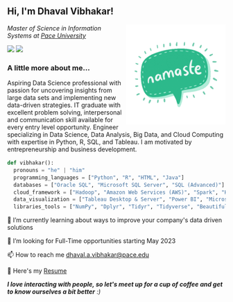 <h2> Hi, I'm Dhaval Vibhakar! </h2> <img align='right' src="https://github.com/DhavalVibhakar99/DhavalVibhakar99/blob/main/giphy%20(1).gif" width="230">

<p><em>Master of Science in Information Systems at <a href="https://www.pace.edu">Pace University</a>
</em></p>

<a href="https://www.linkedin.com/in/dhavalvibhakar99"> <img src="https://img.shields.io/badge/-Dhaval Vibhakar-blue?style=flat&logo=Linkedin&logoColor=white&link=https://www.linkedin.com/in/dhavalvibhakar99"></a> <a href="mailto:dhaval.a.vibhakar@pace.edu?body=Hi, I'm Dhaval Vibhakar and thank you for reaching out to me! Please type your message below this line."> <img src="https://img.shields.io/badge/-E--mail-red?style=flat&logo=maildotru&logoColor=white"></a>


### A little more about me...
Aspiring Data Science professional with passion for uncovering insights from large data sets and implementing new data-driven strategies. IT graduate with excellent problem solving, interpersonal and communication skill available for every entry level opportunity.
Engineer specializing in Data Science, Data Analysis, Big Data, and Cloud Computing with expertise in Python, R, SQL, and Tableau. I am motivated by entrepreneurship and business development.



```python
def vibhakar():
  pronouns = "he" | "him"
  programming_languages = ["Python", "R", "HTML", "Java"]
  databases = ["Oracle SQL", "Microsoft SQL Server", "SQL (Advanced)"]
  cloud_framework = ["Hadoop", "Amazon Web Services (AWS)", "Spark", "Hive"]
  data_visualization = ["Tableau Desktop & Server", "Power BI", "Microsoft Excel (VBA, VLOOKUPS)", "Google Analytics", "Qlik Sense"]
  libraries_tools = ["NumPy", "Dplyr", "Tidyr", "Tidyverse", "Beautiful Soup", "scikit-learn", "TensorFlow", "ggplot", "Agile / Scrum", "JIRA"]
```
🌱 I’m currently learning about ways to improve your company's data driven solutions

🤝 I’m looking for Full-Time opportunities starting May 2023 <img align='right' src="" width="230">

📫 How to reach me dhaval.a.vibhakar@pace.edu

📄 Here's my <a href="https://drive.google.com/file/d/1krTK3BBRzBi3diiWZDAg64AQpp0Au_PU/view?usp=sharing">Resume</a>

<em><b>I love interacting with people, so let's meet up for a cup of coffee and get to know ourselves a bit better</b> :)</em>
